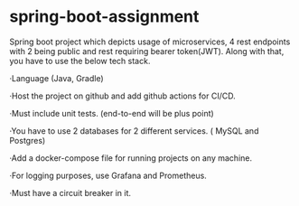 # spring-boot-assignment

Spring boot project which depicts usage of microservices, 4 rest endpoints with 2 being public and rest requiring bearer token(JWT). Along with that, you have to use the below tech stack.

·Language (Java, Gradle)

·Host the project on github and add github actions for CI/CD.

·Must include unit tests. (end-to-end will be plus point)

·You have to use 2 databases for 2 different services. ( MySQL and Postgres)

·Add a docker-compose file for running projects on any machine.

·For logging purposes, use Grafana and Prometheus.

·Must have a circuit breaker in it.